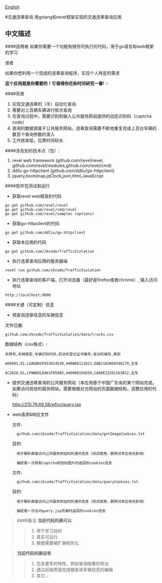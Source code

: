 [English][english] 

[english]: https://github.com/zkcode/TrafficViolation/blob/master/README-en.md
#交通违章查询
用golang和revel框架实现的交通违章查询应用 

中文描述
----------------
####适用者
如果你需要一个功能有限但可执行的代码，用于go语言和web框架的学习

或者

如果你想利用一个现成的违章查询程序，实现个人特定的需求 

**这个应用就是你需要的！它值得你花些时间研究一番!** :sparkles:

####背景
1. 实现交通违章的（半）自动化查询
2. 需要对上百辆车辆进行依次查询 
3. 在查询过程中，需要识别和输入公共服务网站提供的动态识别码（captcha code）
4. 查询的数据源属于公共服务网站，违章查询需要不断地重复完成上百台车辆的数百个查询参数的录入
5. 工作效率低，花费时间较长

####涉及到的技术点（包）:
1. revel web framework (github.com/revel/revel, github.com/revel/modules,github.com/revel/cmd)
2. ddliu go-httpclient (github.com/ddliu/go-httpclient)
3. jquery,bootstrap,jqClock,json,html,JavaScript

####软件包测试和运行
- 获取revel web框架的代码
 	
```
go get github.com/revel/revel
go get github.com/revel/cmd/revel
go get github.com/revel/samples (options)
```

- 获取go-httpclient的代码
```
go get github.com/ddliu/go-httpclient
```

- 获取本应用的代码
```
go get github.com/zkcode/TrafficViolation
```

- 执行违章查询应用的服务器端
```
revel run github.com/zkcode/TrafficViolation
```

- 执行违章查询的客户端，打开浏览器（最好是firefox或者chrome）, 输入访问地址
```
http://localhost:9000
```

####关键（可定制）信息
- 预查询违章信息的车辆信息 

文件位置: 

	github.com/zkcode/TrafficViolation/data/trucks.csv

数据结构（csv格式）:

	车牌号,车辆类型,车辆识别代码,机动车登记证书编号,发动机编号,类别

	A69991,01,LGAGDKVF053014530,440008111023,EQB2102069346179,主车

	AC2020,01,LFWNDULD461F05985,440008156039,CA6DE22201163022,主车

- 提供交通违章查询的公共服务网站（本应用基于中国广东省的某个网站完成。如果访问其他的服务网站，需要根据对方网站的页面数据结构，调整应用的代码）
	
	http://210.76.69.58/wfcx/query.jsp		

- web请求&响应文件

	文件:

		github.com/zkcode/TrafficViolation/data/getImageCookies.txt

	目的:

		用于解析直接访问公共服务网站时的通讯信息（测试使用，删除对本应用无影响）

		捕捉第一次获取captcha校验码图片时返回的cookies信息

	文件:

		github.com/zkcode/TrafficViolation/data/queryCookies.txt

	目的:

		用于解析直接访问公共服务网站时的通讯信息（测试使用，删除对本应用无影响）

		捕捉第一次访问query.jsp页面时返回的cookies信息

> ####备注
> **当前代码的确可以**
> > 1. 用于学习目的
> > 2. 真实可运行
> > 3. 根据需要被扩展和优化

> **当前代码的确没有**
> > 1. 包含更多的特性，例如查询结果的导出
> > 2. 通过前端界面完成被查询车辆信息的编辑
> > 3. 其它...
